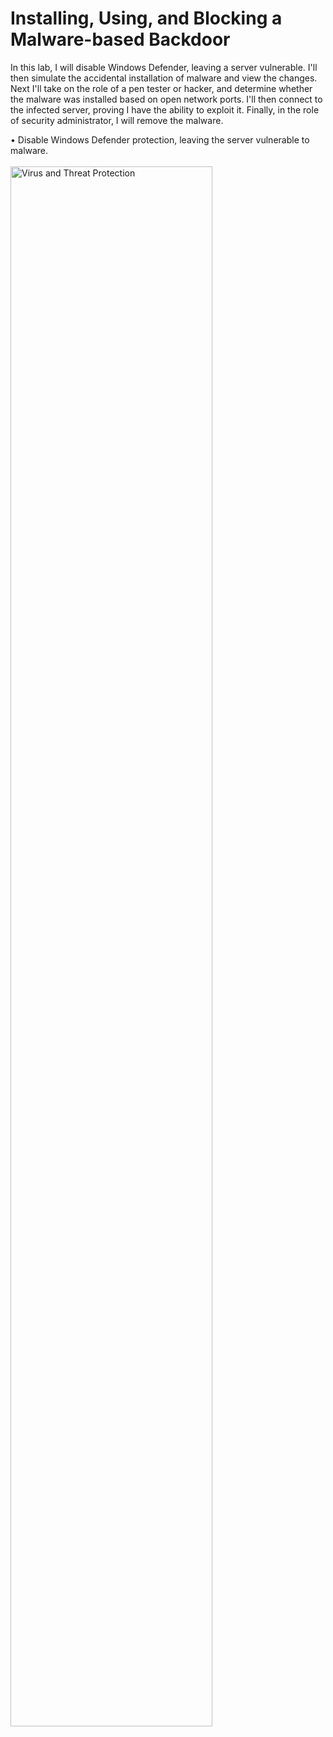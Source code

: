 # Installing, Using, and Blocking a Malware-based Backdoor

In this lab, I will disable Windows Defender, leaving a server vulnerable. 
I'll then simulate the accidental installation of malware and view the changes. 
Next I'll take on the role of a pen tester or hacker, and determine whether the malware was installed based on open network ports. 
I'll then connect to the infected server, proving I have the ability to exploit it. 
Finally, in the role of security administrator, I will remove the malware.

• Disable Windows Defender protection, leaving the server vulnerable to malware. <br/> <br/>
<img src="https://githubucket.s3.us-east-2.amazonaws.com/Disable+Windows+Defender.png" height="80%" width="80%" alt="Virus and Threat Protection"/> <br/> <br/>
